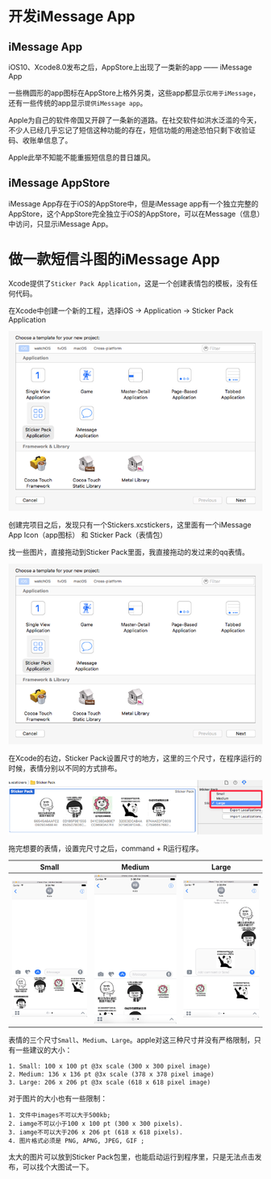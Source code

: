 # 开发iMessage App

## iMessage App

iOS10、Xcode8.0发布之后，AppStore上出现了一类新的app —— iMessage App

一些椭圆形的app图标在AppStore上格外另类，这些app都显示`仅用于iMessage`，还有一些传统的app显示`提供iMessage app`。

Apple为自己的软件帝国又开辟了一条新的道路。在社交软件如洪水泛滥的今天，不少人已经几乎忘记了短信这种功能的存在，短信功能的用途恐怕只剩下收验证码、收账单信息了。

Apple此举不知能不能重振短信息的昔日雄风。

## iMessage AppStore

iMessage App存在于iOS的AppStore中，但是iMessage app有一个独立完整的AppStore，这个AppStore完全独立于iOS的AppStore，可以在Message（信息）中访问，只显示iMessage App。

# 做一款短信斗图的iMessage App

Xcode提供了`Sticker Pack Application`，这是一个创建表情包的模板，没有任何代码。

在Xcode中创建一个新的工程，选择iOS -> Application -> Sticker Pack Application

![img](https://github.com/mxdios/notebook/blob/master/notebooks/images/QQ20160921-1.png?raw=true)

创建完项目之后，发现只有一个Stickers.xcstickers，这里面有一个iMessage App Icon（app图标） 和 Sticker Pack（表情包）

找一些图片，直接拖动到Sticker Pack里面，我直接拖动的发过来的qq表情。

![img](https://github.com/mxdios/notebook/blob/master/notebooks/images/QQ20160921-1.png?raw=true)

在Xcode的右边，Sticker Pack设置尺寸的地方，这里的三个尺寸，在程序运行的时候，表情分别以不同的方式排布。

![img](https://github.com/mxdios/notebook/blob/master/notebooks/images/QQ20160921-7.png?raw=true)

拖完想要的表情，设置完尺寸之后，command + R运行程序。

|Small|Medium|Large|
|:---:|:---:|:---:|
|![img](https://github.com/mxdios/notebook/blob/master/notebooks/images/QQ20160921-3.png?raw=true)|![img](https://github.com/mxdios/notebook/blob/master/notebooks/images/QQ20160921-4.png?raw=true)|![img](https://github.com/mxdios/notebook/blob/master/notebooks/images/QQ20160921-6.png?raw=true)|


表情的三个尺寸`Small`、`Medium`、`Large`。apple对这三种尺寸并没有严格限制，只有一些建议的大小：

```
1. Small: 100 x 100 pt @3x scale (300 x 300 pixel image)
2. Medium: 136 x 136 pt @3x scale (378 x 378 pixel image)
3. Large: 206 x 206 pt @3x scale (618 x 618 pixel image)
```

对于图片的大小也有一些限制：

```
1. 文件中images不可以大于500kb;
2. iamge不可以小于100 x 100 pt (300 x 300 pixels).
3. iamge不可以大于206 x 206 pt (618 x 618 pixels).
4. 图片格式必须是 PNG, APNG, JPEG, GIF ;
```
太大的图片可以放到Sticker Pack包里，也能启动运行到程序里，只是无法点击发布，可以找个大图试一下。


